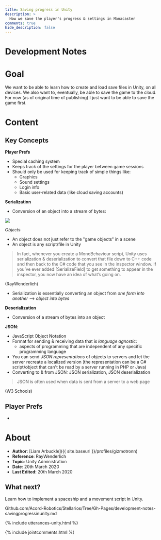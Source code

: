 ```yaml
---
title: Saving progress in Unity
description: >
  How we save the player's progress & settings in Manacaster
comments: true
hide_description: false
---
```


# Development Notes

# Goal
We want to be able to learn how to create and load save files in Unity, on all devices. We also want to, eventually, be able to save the game to the cloud. For now (as of original time of publishing) I just want to be able to save the game first.

# Content

## Key Concepts

**Player Prefs** 
* Special caching system
* Keeps track of the settings for the player between game sessions
* Should only be used for keeping track of simple things like:
  * Graphics
  * Sound settings
  * Login info
  * Basic user-related data (like cloud saving accounts)

**Serialization**
* Conversion of an object into a stream of bytes:

![](https://koenig-media.raywenderlich.com/uploads/2017/06/SerializationIllustration.png)

*Objects*
* An object does not just refer to the "game objects" in a scene
* An object is any script/file in Unity

> In fact, whenever you create a MonoBehaviour script, Unity uses serialization & deserialization to convert that file down to C++ code and then back to the C# code that you see in the inspector window. If you’ve ever added [SerializeField] to get something to appear in the inspector, you now have an idea of what’s going on.

(RayWenderlich)

* Serialization is essentially converting an object from *one form into another* --> *object into bytes*

**Deserialization**
* Conversion of a stream of bytes into an object

**JSON**:
* JavaScript Object Notation
* Format for sending & receiving data that is *language agnostic*:
  * aspects of programming that are independent of any specific programming language
* You can send *JSON representations* of objects to servers and let the server recreate a localized version (the representation can be a C# script/object that can't be read by a server running in PHP or Java)
* Converting to & from JSON: JSON serialization, JSON deserialization

> JSON is often used when data is sent from a server to a web page

(W3 Schools)

## Player Prefs
* 


# About
* **Author**: [Liam Arbuckle]({{ site.baseurl }}/profiles/gizmotronn)
* **Reference**: RayWenderlich
* **Topic**: Unity Administration
* **Date**: 20th March 2020
* **Last Edited**: 20th March 2020

## What next?
Learn how to implement a spaceship and a movement script in Unity.

Github.com/Acord-Robotics/Stellarios/Tree/Gh-Pages/development-notes-savingprogressinunity.md

{% include utterances-unity.html %}

{% include jointcomments.html %}
